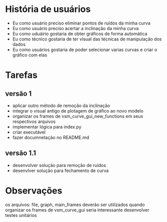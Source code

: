 # História de usuários
- Eu como usuário preciso eliminar pontos de ruídos da minha curva
- Eu como usuário preciso acertar a inclinação da minha curva
- Eu como uduáirio gostaria de obter gráficos de forma automática
- Eu como técnico gostaria de ter visual das técnicas de manipulação dos dados
- Eu como usuários gostaria de poder selecionar varias curvas e criar o gráfico com elas

# Tarefas
## versão 1
- aplicar outro método de remoção da inclinação
- integrar o visual antigo de plotagem de gráfico ao novo modelo
- organizar os frames de vsm_curve_gui_new_functions em seus respectivos arquivos
- implementar lógica para index.py
- criar executável
- fazer documnetação no README.md

## versão 1.1
- desenvolver solução para remoção de ruídos
- desenvlver solução para fechamento de curva

# Observações
os arquivos: file, graph, main_frames deverão ser utilizados quando organizar os frames de vsm_curve_gui
seria interessante desenvolver testes unitários




